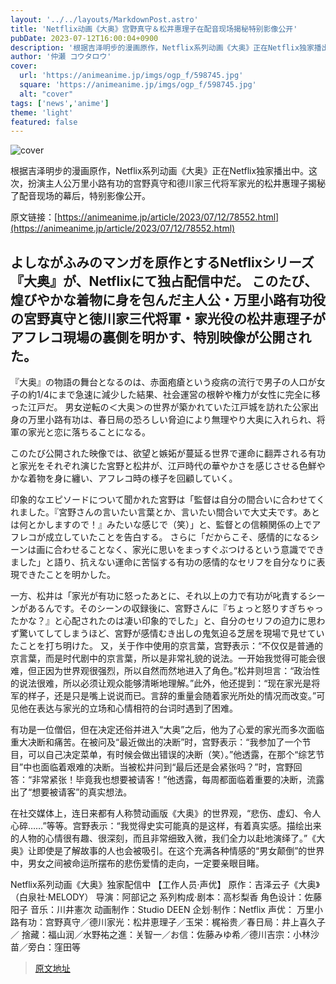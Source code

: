 ```yaml
---
layout: '../../layouts/MarkdownPost.astro'
title: 'Netflix动画《大奥》宫野真守＆松井惠理子在配音现场揭秘特别影像公开'
pubDate: 2023-07-12T16:00:04+0900
description: '根据吉泽明步的漫画原作，Netflix系列动画《大奥》正在Netflix独家播出中。这次，扮演主人公万里小路有功的宫野真守和德川家三代将军家光的松井惠理子揭秘了配音现场的幕后，特别影像公开。'
author: '仲瀬 コウタロウ'
cover:
  url: 'https://animeanime.jp/imgs/ogp_f/598745.jpg'
  square: 'https://animeanime.jp/imgs/ogp_f/598745.jpg'
  alt: "cover"
tags: ['news','anime']
theme: 'light'
featured: false
---
```


![cover](https://animeanime.jp/imgs/ogp_f/598745.jpg)

根据吉泽明步的漫画原作，Netflix系列动画《大奥》正在Netflix独家播出中。这次，扮演主人公万里小路有功的宫野真守和德川家三代将军家光的松井惠理子揭秘了配音现场的幕后，特别影像公开。

原文链接：[https://animeanime.jp/article/2023/07/12/78552.html](https://animeanime.jp/article/2023/07/12/78552.html)

## よしながふみのマンガを原作とするNetflixシリーズ『大奥』が、Netflixにて独占配信中だ。 このたび、煌びやかな着物に身を包んだ主人公・万里小路有功役の宮野真守と徳川家三代将軍・家光役の松井恵理子がアフレコ現場の裏側を明かす、特別映像が公開された。

『大奥』の物語の舞台となるのは、赤面疱瘡という疫病の流行で男子の人口が女子の約1/4にまで急速に減少した結果、社会運営の根幹や権力が女性に完全に移った江戸だ。 男女逆転の＜大奥＞の世界が築かれていた江戸城を訪れた公家出身の万里小路有功は、春日局の恐ろしい脅迫により無理やり大奥に入れられ、将軍の家光と恋に落ちることになる。

このたび公開された映像では、欲望と嫉妬が蔓延る世界で運命に翻弄される有功と家光をそれぞれ演じた宮野と松井が、江戸時代の華やかさを感じさせる色鮮やかな着物を身に纏い、アフレコ時の様子を回顧していく。

印象的なエピソードについて聞かれた宮野は「監督は自分の間合いに合わせてくれました。『宮野さんの言いたい言葉とか、言いたい間合いで大丈夫です。あとは何とかしますので！』みたいな感じで（笑）」と、監督との信頼関係の上でアフレコが成立していたことを告白する。 さらに「だからこそ、感情的になるシーンは画に合わせることなく、家光に思いをまっすぐぶつけるという意識でできました」と語り、抗えない運命に苦悩する有功の感情的なセリフを自分なりに表現できたことを明かした。

一方、松井は「家光が有功に怒ったあとに、それ以上の力で有功が叱責するシーンがあるんです。そのシーンの収録後に、宮野さんに『ちょっと怒りすぎちゃったかな？』と心配されたのは凄い印象的でした」と、自分のセリフの迫力に思わず驚いてしてしまうほど、宮野が感情むき出しの鬼気迫る芝居を現場で見せていたことを打ち明けた。
又，关于作中使用的京言葉，宫野表示：“不仅仅是普通的京言葉，而是时代剧中的京言葉，所以是非常礼貌的说法。一开始我觉得可能会很难，但正因为世界观很强烈，所以自然而然地进入了角色。”松井则坦言：“政治性的说法很难，所以必须让观众能够清晰地理解。”此外，他还提到：“现在家光是将军的样子，还是只是嘴上说说而已。言辞的重量会随着家光所处的情况而改变。”可见他在表达与家光的立场和心情相符的台词时遇到了困难。

有功是一位僧侣，但在决定还俗并进入“大奥”之后，他为了心爱的家光而多次面临重大决断和痛苦。在被问及“最近做出的决断”时，宫野表示：“我参加了一个节目，可以自己决定菜单，有时候会做出错误的决断（笑）。”他透露，在那个“综艺节目”中也面临着艰难的决断。当被松井问到“最后还是会紧张吗？”时，宫野回答：“非常紧张！毕竟我也想要被请客！”他透露，每周都面临着重要的决断，流露出了“想要被请客”的真实想法。

在社交媒体上，连日来都有人称赞动画版《大奥》的世界观，“悲伤、虚幻、令人心碎……”等等。宫野表示：“我觉得史实可能真的是这样，有着真实感。描绘出来的人物的心情很有趣、很深刻，而且非常细致入微，我们全力以赴地演绎了。”《大奥》让即使是了解故事的人也会被吸引。在这个充满各种情感的“男女颠倒”的世界中，男女之间被命运所摆布的悲伤爱情的走向，一定要亲眼目睹。

Netflix系列动画《大奥》独家配信中
【工作人员·声优】
原作：吉泽云子《大奥》（白泉社·MELODY）
导演：阿部记之
系列构成·剧本：高杉梨香
角色设计：佐藤阳子
音乐：川井憲次
动画制作：Studio DEEN
企划·制作：Netflix
声优：
万里小路有功：宫野真守／德川家光：松井恵理子／玉栄：梶裕贵／春日局：井上喜久子／
捨藏：福山润／水野祐之進：关智一／お信：佐藤みゆ希／德川吉宗：小林沙苗／旁白：窪田等

>[原文地址](https://animeanime.jp/article/2023/07/12/78552.html)  